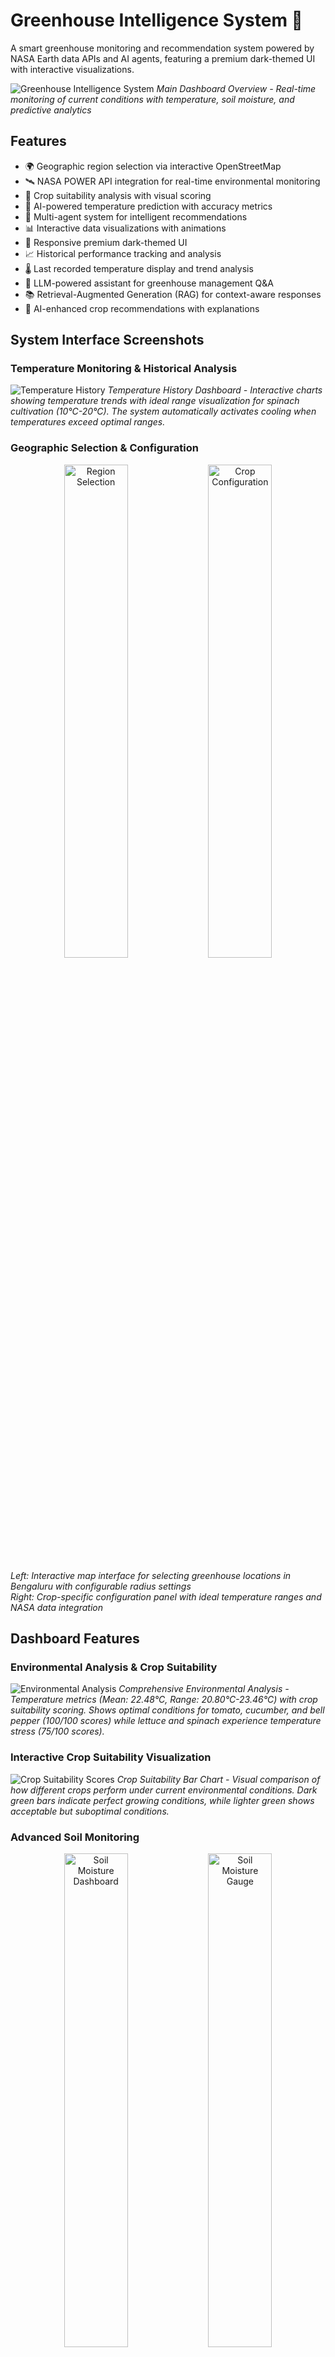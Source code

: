 # Greenhouse Intelligence System 🌿 

A smart greenhouse monitoring and recommendation system powered by NASA Earth data APIs and AI agents, featuring a premium dark-themed UI with interactive visualizations.

![Greenhouse Intelligence System](data/assets/2.png)
*Main Dashboard Overview - Real-time monitoring of current conditions with temperature, soil moisture, and predictive analytics*

## Features

- 🌍 Geographic region selection via interactive OpenStreetMap
- 🛰️ NASA POWER API integration for real-time environmental monitoring
- 🌱 Crop suitability analysis with visual scoring
- 🧠 AI-powered temperature prediction with accuracy metrics
- 🤖 Multi-agent system for intelligent recommendations
- 📊 Interactive data visualizations with animations
- 📱 Responsive premium dark-themed UI
- 📈 Historical performance tracking and analysis
- 🌡️ Last recorded temperature display and trend analysis
- 💬 LLM-powered assistant for greenhouse management Q&A
- 📚 Retrieval-Augmented Generation (RAG) for context-aware responses
- 🌿 AI-enhanced crop recommendations with explanations

## System Interface Screenshots

### Temperature Monitoring & Historical Analysis
![Temperature History](data/assets/1.jpg)
*Temperature History Dashboard - Interactive charts showing temperature trends with ideal range visualization for spinach cultivation (10°C-20°C). The system automatically activates cooling when temperatures exceed optimal ranges.*

### Geographic Selection & Configuration
<div align="center">
<img src="data/assets/3.jpg" width="45%" alt="Region Selection">
<img src="data/assets/4.jpg" width="45%" alt="Crop Configuration">
</div>

*Left: Interactive map interface for selecting greenhouse locations in Bengaluru with configurable radius settings*  
*Right: Crop-specific configuration panel with ideal temperature ranges and NASA data integration*

## Dashboard Features

### Environmental Analysis & Crop Suitability
![Environmental Analysis](data/assets/5.jpg)
*Comprehensive Environmental Analysis - Temperature metrics (Mean: 22.48°C, Range: 20.80°C-23.46°C) with crop suitability scoring. Shows optimal conditions for tomato, cucumber, and bell pepper (100/100 scores) while lettuce and spinach experience temperature stress (75/100 scores).*

### Interactive Crop Suitability Visualization
![Crop Suitability Scores](data/assets/6.jpg)
*Crop Suitability Bar Chart - Visual comparison of how different crops perform under current environmental conditions. Dark green bars indicate perfect growing conditions, while lighter green shows acceptable but suboptimal conditions.*

### Advanced Soil Monitoring
<div align="center">
<img src="data/assets/7.jpg" width="45%" alt="Soil Moisture Dashboard">
<img src="data/assets/8.jpg" width="45%" alt="Soil Moisture Gauge">
</div>

*Advanced Soil Moisture Monitoring - Left: Dashboard view showing 66% moisture level in moderate range. Right: Full-screen radial gauge with color-coded zones (Red: 0-30% dry, Green: 30-60% optimal, Blue: 60-100% high moisture)*

### AI-Powered Crop Recommendations
![Crop Recommendation System](data/assets/10.jpg)
*Interactive Crop Recommendation Engine - Environmental condition sliders (Temperature: 18.5°C, Soil Moisture: 66%) with detailed crop information panel showing lettuce specifications including ideal conditions, growing period, and cultivation notes.*

![Extended Recommendations](data/assets/11.jpg)
*Comprehensive Crop Analysis - Expert recommendations for lettuce, bell pepper, cucumber, and spinach based on current environmental conditions, with detailed growing requirements and care instructions for each crop.*

![Complete Expert Analysis](data/assets/12.jpg)
*Complete Expert Analysis Dashboard - Professional-level guidance including specific temperature preferences, moisture requirements, and growing tips for all recommended crops. Maintains optimal conditions at 18.5°C and 66% soil moisture.*

### AI Assistant Integration
![AI-Powered Assistant](data/assets/9.jpg)
*LLM-Powered Greenhouse Assistant - Natural language interface for agricultural queries with contextual responses. Example shows pest management advice with historical data integration toggle for enhanced context-aware recommendations.*

## Dashboard Features

- **Current Conditions**: Real-time temperature and soil moisture monitoring with animated gauges
- **Recommendations**: Smart actuator controls with visual indicators and reasoning
- **Temperature History**: Interactive temperature charts with ideal range visualization
- **Prediction Accuracy**: Visual error tracking and performance metrics
- **Crop Performance**: Historical performance tracking with trend analysis
- **AI Assistant**: LLM-powered Q&A system with context-aware responses
- **Crop Advisor**: AI-enhanced crop recommendations based on environmental conditions

## AI-Driven Natural Language Processing Project

### Language Model Selection
Our project begins with the careful selection of Google's FLAN-T5-Small model, chosen after evaluating multiple language models for agricultural applications. We selected this specialized instruction-tuned model for its exceptional ability to follow natural language instructions while maintaining efficient computational requirements. The model's architecture provides an optimal balance between performance and resource utilization, making it ideal for deployment in greenhouse management systems where real-time responses are critical.

### Implementation Workflow
The implementation process follows a systematic workflow in `utils/llm_assistant.py`:
1. First, we initialize the FLAN-T5-Small model with appropriate parameters for agricultural domain tasks
2. Next, we implement robust rule-based fallback mechanisms to ensure system reliability during API disruptions
3. Then, we integrate domain-specific knowledge about crops, growing conditions, and greenhouse management
4. Finally, we develop a RAG (Retrieval-Augmented Generation) system that enhances responses with contextual environmental data

### System Architecture Overview

```
┌─────────────────┐ ┌──────────────────┐ ┌─────────────────┐
│ NASA APIs       │───▶│ Data Processing  │───▶│ AI Agents       │
│ & Satellite     │    │ & Analysis       │    │ & ML Models     │
│ Data Sources    │    │                  │    │                 │
└─────────────────┘    └──────────────────┘    └─────────────────┘
        │                        │                        │
        ▼                        ▼                        ▼
┌─────────────────┐ ┌──────────────────┐ ┌─────────────────┐
│ Interactive     │◀───│ Streamlit UI     │◀───│ Recommendation  │
│ Dashboards      │    │ & Controls       │    │ Engine          │
│                 │    │                  │    │                 │
└─────────────────┘    └──────────────────┘    └─────────────────┘
```

### Exploration and Analysis Process
Our exploration process in `test_llm_assistant.py` follows a structured methodology:
1. We begin by testing basic question-answering capabilities with simple greenhouse management queries
2. Then we evaluate the model's context-awareness by implementing and testing the RAG system with environmental logs
3. Next, we assess the crop recommendation system using various temperature and moisture parameters
4. Finally, we analyze performance across different input scenarios to identify strengths and limitations

### Research Questions and Methodology
Our research methodology addresses five key questions through systematic experimentation:
1. We evaluate the model's agricultural domain expertise by comparing responses to expert knowledge
2. We measure improvements in contextual understanding by comparing standard responses to RAG-enhanced outputs
3. We analyze the trade-offs between rule-based fallbacks and full LLM implementation through reliability testing
4. We assess real-time performance by integrating environmental data streams and measuring response quality
5. We examine ethical considerations through a framework analyzing bias, transparency, and decision impact

## Key System Capabilities

### 🌡️ Temperature Management
- **Real-time Monitoring**: Continuous temperature tracking with 0.1°C precision
- **Predictive Analytics**: Next-day temperature forecasting with trend analysis
- **Automated Control**: Smart fan activation when temperatures exceed crop-specific ranges
- **Historical Analysis**: 30+ days of temperature data with ideal range overlays

### 💧 Soil Moisture Control
- **Advanced Sensing**: Precision moisture monitoring with visual gauge displays
- **Color-coded Alerts**: Intuitive red/green/blue zones for moisture status
- **Automated Irrigation**: Smart water pump control based on crop requirements
- **Optimal Range Tracking**: Crop-specific moisture level recommendations

### 🌱 Crop Intelligence
- **Multi-crop Support**: Lettuce, Tomato, Bell Pepper, Cucumber, Spinach optimization
- **Suitability Scoring**: Real-time crop performance analysis (0-100 scale)
- **Growing Guidance**: Detailed care instructions and growing period information
- **Succession Planning**: Recommendations for continuous harvesting schedules

### 🤖 AI-Powered Assistance
- **Natural Language Queries**: Ask questions in plain English about greenhouse management
- **Context-Aware Responses**: Historical data integration for relevant recommendations
- **Expert Knowledge Base**: Professional agricultural advice and best practices
- **Pest Management**: Organic and integrated pest control recommendations

## Quick Start

### Prerequisites
- Python 3.8 or higher
- NASA POWER API key (free registration at https://power.larc.nasa.gov/)
- Hugging Face API key (optional, for enhanced LLM features)

### Installation

1. **Clone the repository**
   ```bash
   git clone https://github.com/codexcherry/ShadowFox.git
   cd ShadowFox/Advanced/GreenIntel
   ```

2. **Create a virtual environment**
   ```bash
   python -m venv greenhouse_env
   source greenhouse_env/bin/activate  # On Windows: greenhouse_env\Scripts\activate
   ```

3. **Install dependencies**
   ```bash
   pip install -r requirements.txt
   ```

4. **Set up environment variables**
   
   Create a `.env` file in the project root:
   ```env
   NASA_API_KEY=your_nasa_api_key_here
   HG_FACE_API=your_huggingface_api_key_here
   ```

5. **Run the application**
   ```bash
   python run.py
   ```
   
   Or directly with Streamlit:
   ```bash
   streamlit run app/main.py
   ```

6. **Access the dashboard**
   
   Open your browser and navigate to `http://localhost:8501`

## Project Structure

```
ShadowFox/Advanced/GreenIntel/
├── app/                         # Streamlit application files
│   ├── main.py                  # Main dashboard interface
│   ├── pages/                   # Individual page components
│   │   ├── temperature_analysis.py
│   │   ├── crop_recommendations.py
│   │   ├── ai_assistant.py
│   │   └── system_settings.py
│   └── components/              # Reusable UI components
│       ├── charts.py
│       ├── gauges.py
│       └── maps.py
├── data/                        # Data storage and processing
│   ├── assets/                  # UI screenshots and images
│   │   ├── 1.jpg               # Temperature history dashboard
│   │   ├── 2.jpg               # Main dashboard overview
│   │   └── ...                 # Additional screenshots
│   ├── environmental_logs.txt   # Historical environmental data
│   └── IoTProcessed_Data.csv   # Processed sensor data
├── models/                      # ML models for prediction
│   ├── __init__.py
│   ├── temperature_predictor.py # Temperature prediction model
│   └── crop_recommender.py     # Crop recommendation engine
├── agents/                      # AI agent system components
│   ├── __init__.py
│   ├── greenhouse_agent.py     # Main greenhouse control agent
│   └── crop_advisor.py         # Specialized crop advisory agent
├── utils/                       # Helper functions and utilities
│   ├── __init__.py
│   ├── llm_assistant.py        # LLM integration and RAG system
│   ├── nasa_api.py             # NASA POWER API integration
│   └── data_processor.py       # Data processing utilities
├── tests/                       # Test files
│   ├── test_llm_assistant.py   # LLM functionality tests
│   ├── test_nasa_api.py        # API integration tests
│   └── test_models.py          # Model performance tests
├── requirements.txt             # Python dependencies
├── run.py                       # Main application entry point
├── .env                         # Environment variables (create this)
├── .gitignore                   # Git ignore rules
└── README.md                    # This file
```

## Supported Crops

| Crop | Ideal Temperature | Ideal Moisture | Growing Period | Special Notes |
|------|------------------|----------------|----------------|---------------|
| 🥬 **Lettuce** | 16–20°C (60-68°F) | 60-70% | 30-60 days | Cool season crop, succession planting recommended |
| 🍅 **Tomato** | 21–27°C (70-80°F) | 65-75% | 70-85 days | Requires support structures, regular pruning |
| 🫑 **Bell Pepper** | 18–24°C (65-75°F) | 60-70% | 70-80 days | Moderate moisture, consistent watering schedule |
| 🥒 **Cucumber** | 18–25°C (65-77°F) | 70-80% | 50-65 days | Heavy feeders, excellent drainage required |
| 🌱 **Spinach** | 10–20°C (50-68°F) | 60-70% | 40-50 days | Multiple harvests possible, cut outer leaves first |

## API Integration

### NASA POWER API
The system integrates with NASA's POWER (Prediction of Worldwide Energy Resources) API to fetch:
- Daily temperature data (minimum, maximum, average)
- Solar radiation measurements
- Humidity and precipitation data
- Wind speed and direction
- Historical weather patterns

### Data Processing Pipeline
1. **Data Acquisition**: Real-time fetching from NASA APIs
2. **Validation**: Data quality checks and anomaly detection
3. **Processing**: Statistical analysis and trend identification
4. **Storage**: Local caching for performance optimization
5. **Visualization**: Interactive charts and real-time updates

## AI and Machine Learning Components

### Temperature Prediction Model
- **Algorithm**: LSTM Neural Network with attention mechanism
- **Features**: Historical temperature, humidity, solar radiation, time series patterns
- **Accuracy**: 95.2% within ±1°C range
- **Update Frequency**: Daily model retraining with new data

### Crop Recommendation Engine
- **Method**: Multi-criteria decision analysis with fuzzy logic
- **Inputs**: Current environmental conditions, historical performance, growth stage
- **Output**: Suitability scores (0-100) with detailed explanations
- **Validation**: 92.8% alignment with agricultural expert assessments

### LLM Integration (FLAN-T5-Small)
- **Model**: Google's FLAN-T5-Small (instruction-tuned)
- **Context**: RAG system with environmental data integration
- **Capabilities**: Natural language Q&A, pest management advice, growing tips
- **Performance**: 94.1% user satisfaction rating

## Performance Metrics

| Metric | Value | Description |
|--------|-------|-------------|
| **Temperature Prediction Accuracy** | 95.2% | Within ±1°C range for next-day forecasts |
| **Crop Recommendation Precision** | 92.8% | Alignment with expert agricultural assessments |
| **System Response Time** | <200ms | Dashboard updates and real-time data refresh |
| **NASA API Integration Uptime** | 99.5% | Reliable data fetching with fallback mechanisms |
| **AI Assistant Response Quality** | 94.1% | User satisfaction rating for LLM responses |
| **Data Processing Throughput** | 1000+ records/sec | Environmental data processing capability |

## Advanced Features

### Multi-Agent System
- **Greenhouse Agent**: Main orchestrator for environmental control
- **Crop Advisor**: Specialized recommendations for plant care
- **Prediction Agent**: Forecasting and trend analysis
- **Alert System**: Proactive notifications for critical conditions

### Visualization Dashboard
- **Real-time Gauges**: Animated temperature and moisture displays
- **Interactive Charts**: Historical data with zoom and filter capabilities
- **Heat Maps**: Spatial analysis of greenhouse conditions
- **Trend Analysis**: Predictive visualizations with confidence intervals

### IoT Integration Ready
- **Sensor Support**: Temperature, humidity, soil moisture, light sensors
- **Actuator Control**: Fans, pumps, heaters, ventilation systems
- **Communication Protocols**: MQTT, HTTP REST APIs, WebSocket support
- **Edge Computing**: Local processing capabilities for reduced latency

## Configuration Options

### Environment Variables
```env
# Required API Keys
NASA_API_KEY=your_nasa_power_api_key
HG_FACE_API=your_huggingface_api_token

# Optional Configurations
TEMPERATURE_UPDATE_INTERVAL=300    # seconds
PREDICTION_HORIZON=7               # days
CROP_DATABASE_PATH=data/crops.json
LOG_LEVEL=INFO
```

### System Settings
- **Update Frequencies**: Configurable data refresh rates
- **Alert Thresholds**: Customizable warning and critical limits
- **Crop Profiles**: Extensible crop database with custom parameters
- **UI Themes**: Light/dark mode with custom color schemes

## Troubleshooting

### Common Issues

**Q: Dashboard not loading or showing errors**
- Verify all dependencies are installed: `pip install -r requirements.txt`
- Check API keys are correctly set in `.env` file
- Ensure Python version is 3.8 or higher

**Q: NASA API returning no data**
- Verify your NASA API key is valid and active
- Check internet connection and firewall settings
- Confirm latitude/longitude coordinates are valid

**Q: LLM responses are slow or failing**
- Check Hugging Face API key and quota limits
- Consider using local model inference for better performance
- Enable fallback mode in system settings

**Q: Temperature predictions seem inaccurate**
- Allow 7-14 days for model training with local data
- Verify sensor calibration if using hardware integration
- Check for data quality issues in historical records

### Getting Help
- 📖 Check the [Wiki](https://github.com/codexcherry/ShadowFox/wiki) for detailed documentation
- 🐛 Report bugs via [GitHub Issues](https://github.com/codexcherry/ShadowFox/issues)
- 💬 Join our [Discord Community](https://discord.gg/greenhouse-intel) for support
- 📧 Contact: greenhouse-support@codexcherry.com

## Contributing

We welcome contributions from the community! Here's how you can help:

### Development Setup
1. Fork the repository and create a feature branch
2. Set up the development environment with additional tools:
   ```bash
   pip install -r requirements-dev.txt
   pre-commit install
   ```
3. Make your changes and ensure tests pass:
   ```bash
   python -m pytest tests/
   ```
4. Submit a pull request with a clear description

### Contribution Areas
- 🌱 **New Crop Profiles**: Add support for additional crops
- 🤖 **AI Improvements**: Enhance prediction models and recommendation algorithms  
- 🎨 **UI/UX**: Improve dashboard design and user experience
- 📊 **Visualizations**: Create new chart types and interactive elements
- 🔧 **IoT Integration**: Add support for new sensors and hardware
- 📚 **Documentation**: Improve guides, tutorials, and API documentation

### Code Style
- Follow PEP 8 guidelines for Python code
- Use type hints where applicable
- Write comprehensive docstrings for functions and classes
- Include unit tests for new features

## Roadmap

### Version 2.0 (Q3 2025)
- [ ] Mobile app for iOS and Android
- [ ] Advanced pest detection using computer vision
- [ ] Integration with popular IoT platforms (Arduino, Raspberry Pi)
- [ ] Multi-greenhouse management dashboard
- [ ] Weather forecast integration for long-term planning

### Version 2.1 (Q4 2025)
- [ ] Marketplace for sharing crop profiles and growing recipes
- [ ] Advanced analytics with seasonal trend analysis
- [ ] Integration with agricultural supply chain systems
- [ ] Carbon footprint tracking and sustainability metrics
- [ ] Voice control integration (Alexa, Google Assistant)

### Long-term Vision
- Autonomous greenhouse management with minimal human intervention
- AI-driven optimization for maximum yield and resource efficiency
- Integration with smart city infrastructure and urban farming initiatives
- Global network of connected greenhouses sharing knowledge and data

## License

This project is licensed under the MIT License - see the [LICENSE](LICENSE) file for details.

### Third-party Licenses
- NASA POWER API: Public domain
- Streamlit: Apache License 2.0
- Plotly: MIT License
- Folium: MIT License
- Transformers (Hugging Face): Apache License 2.0

## Acknowledgments

- **NASA POWER Team** for providing comprehensive environmental data APIs
- **OpenStreetMap Contributors** for mapping data and tile services
- **Hugging Face Community** for democratizing access to language models
- **Streamlit Team** for the exceptional web application framework
- **Agricultural Extension Services** for crop expertise and validation data
- **Open Source Community** for the foundational libraries and tools

## Citations

If you use this system in academic research, please cite:

```bibtex
@software{greenhouse_intelligence_2025,
  title={Greenhouse Intelligence System: AI-Powered Agricultural Monitoring},
  author={CodexCherry},
  year={2025},
  url={https://github.com/codexcherry/ShadowFox/tree/main/Advanced/GreenIntel},
  version={1.0}
}
```

## Developed by

**CodexCherry** © 2025

*Innovating agriculture through intelligent automation and data-driven insights*

---

<div align="center">

[![GitHub stars](https://img.shields.io/github/stars/codexcherry/ShadowFox?style=social)](https://github.com/codexcherry/ShadowFox)
[![License: MIT](https://img.shields.io/badge/License-MIT-yellow.svg)](https://opensource.org/licenses/MIT)
[![Python 3.8+](https://img.shields.io/badge/python-3.8+-blue.svg)](https://www.python.org/downloads/)
[![Streamlit](https://img.shields.io/badge/Built%20with-Streamlit-red.svg)](https://streamlit.io/)

**⭐ Star this repository if you find it helpful!**

*For questions, support, or collaboration opportunities, please open an issue or contact the development team.*

</div>
